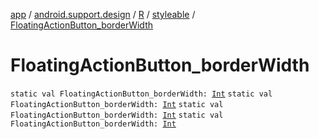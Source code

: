 [app](../../../index.md) / [android.support.design](../../index.md) / [R](../index.md) / [styleable](index.md) / [FloatingActionButton_borderWidth](.)

# FloatingActionButton_borderWidth

`static val FloatingActionButton_borderWidth: `[`Int`](https://kotlinlang.org/api/latest/jvm/stdlib/kotlin/-int/index.html)
`static val FloatingActionButton_borderWidth: `[`Int`](https://kotlinlang.org/api/latest/jvm/stdlib/kotlin/-int/index.html)
`static val FloatingActionButton_borderWidth: `[`Int`](https://kotlinlang.org/api/latest/jvm/stdlib/kotlin/-int/index.html)
`static val FloatingActionButton_borderWidth: `[`Int`](https://kotlinlang.org/api/latest/jvm/stdlib/kotlin/-int/index.html)